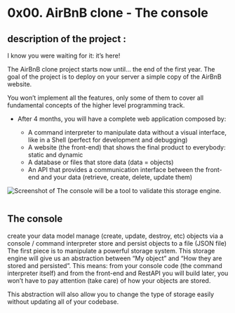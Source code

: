 # 0x00. AirBnB clone - The console
## description of the project : 

I know you were waiting for it: it’s here!

The AirBnB clone project starts now until… the end of the first year. The goal of the project is to deploy on your server a simple copy of the AirBnB website.

You won’t implement all the features, only some of them to cover all fundamental concepts of the higher level programming track.

+ After 4 months, you will have a complete web application composed by:

	- A command interpreter to manipulate data without a visual interface, like in a Shell (perfect for development and debugging)
	- A website (the front-end) that shows the final product to everybody: static and dynamic
	- A database or files that store data (data = objects)
	- An API that provides a communication interface between the front-end and your data (retrieve, create, delete, update them)

![Screenshot of The console will be a tool to validate this storage engine.](https://s3.amazonaws.com/alx-intranet.hbtn.io/uploads/medias/2018/6/815046647d23428a14ca.png)

<p><img src="https://s3.amazonaws.com/alx-intranet.hbtn.io/uploads/medias/2018/6/815046647d23428a14ca.png?X-Amz-Algorithm=AWS4-HMAC-SHA256&amp;X-Amz-Credential=AKIARDDGGGOUSBVO6H7D%2F20240209%2Fus-east-1%2Fs3%2Faws4_request&amp;X-Amz-Date=20240209T204020Z&amp;X-Amz-Expires=86400&amp;X-Amz-SignedHeaders=host&amp;X-Amz-Signature=126830d6a3f0c93e37f34d7a1b32b1947278a6fe84bf3c54d632d6bdcd0a16cc" alt="" loading="lazy" style=""></p>

## The console
create your data model
manage (create, update, destroy, etc) objects via a console / command interpreter
store and persist objects to a file (JSON file)
The first piece is to manipulate a powerful storage system. This storage engine will give us an abstraction between “My object” and “How they are stored and persisted”. This means: from your console code (the command interpreter itself) and from the front-end and RestAPI you will build later, you won’t have to pay attention (take care) of how your objects are stored.

This abstraction will also allow you to change the type of storage easily without updating all of your codebase.

